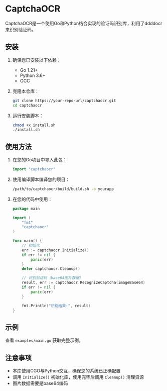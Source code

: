 # CaptchaOCR

CaptchaOCR是一个使用Go和Python结合实现的验证码识别库，利用了ddddocr来识别验证码。

## 安装

1. 确保您已安装以下依赖：
   - Go 1.21+
   - Python 3.6+
   - GCC

2. 克隆本仓库：
   ```bash
   git clone https://your-repo-url/captchaocr.git
   cd captchaocr
   ```

3. 运行安装脚本：
   ```bash
   chmod +x install.sh
   ./install.sh
   ```

## 使用方法

1. 在您的Go项目中导入此包：
   ```go
   import "captchaocr"
   ```

2. 使用编译脚本编译您的项目：
   ```bash
   /path/to/captchaocr/build/build.sh -o yourapp
   ```

3. 在您的代码中使用：
   ```go
   package main

   import (
       "fmt"
       "captchaocr"
   )

   func main() {
       // 初始化
       err := captchaocr.Initialize()
       if err != nil {
           panic(err)
       }
       defer captchaocr.Cleanup()

       // 识别验证码（base64图片数据）
       result, err := captchaocr.RecognizeCaptcha(imageBase64)
       if err != nil {
           panic(err)
       }

       fmt.Println("识别结果:", result)
   }
   ```

## 示例

查看 `examples/main.go` 获取完整示例。

## 注意事项

- 本库使用CGO与Python交互，确保您的系统已正确配置
- 调用 `Initialize()` 初始化库，使用完毕后调用 `Cleanup()` 清理资源
- 图片数据需要是base64编码 